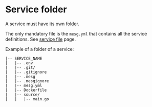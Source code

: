 # Service folder

A service must have its own folder.

The only mandatory file is the `mesg.yml` that contains all the service definitions. See [service file](https://github.com/mesg-foundation/documentation/tree/b3d92737e4dfd41f30e20d0ab1f2b8dbbf045a2d/service/develop/service-file.md) page.

Example of a folder of a service:

```text
|-- SERVICE_NAME
|   |-- .env
|   |-- .git/
|   |-- .gitignore
|   |-- .mesg
|   |-- .mesgignore
|   |-- mesg.yml
|   |-- Dockerfile
|   |-- source/
|   |   |-- main.go
```

